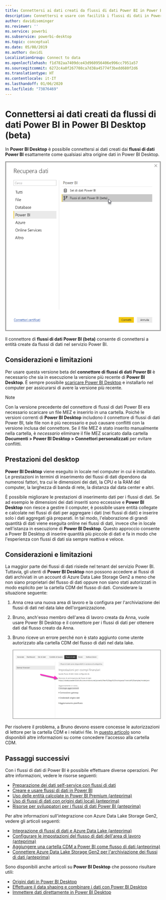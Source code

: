 ```yaml
---
title: Connettersi ai dati creati da flussi di dati Power BI in Power BI Desktop (beta)
description: Connettersi e usare con facilità i flussi di dati in Power BI Desktop
author: davidiseminger
ms.reviewer: ''
ms.service: powerbi
ms.subservice: powerbi-desktop
ms.topic: conceptual
ms.date: 05/08/2019
ms.author: davidi
LocalizationGroup: Connect to data
ms.openlocfilehash: f1d782aa7409dce43d960956406e996cc7951a57
ms.sourcegitcommit: 6272c4a0f267708ca7d38a45774f3bedd680f2d6
ms.translationtype: HT
ms.contentlocale: it-IT
ms.lasthandoff: 01/06/2020
ms.locfileid: "73876469"
---
```

# <a name="connect-to-data-created-by-power-bi-dataflows-in-power-bi-desktop-beta"></a>Connettersi ai dati creati da flussi di dati Power BI in Power BI Desktop (beta)
In **Power BI Desktop** è possibile connettersi ai dati creati dai **flussi di dati Power BI** esattamente come qualsiasi altra origine dati in Power BI Desktop.

![Connettersi ai flussi di dati](media/desktop-connect-dataflows/connect-dataflows_01.png)

Il connettore di **flussi di dati Power BI (beta)** consente di connettersi a entità create da flussi di dati nel servizio Power BI. 

## <a name="considerations-and-limitations"></a>Considerazioni e limitazioni

Per usare questa versione beta del **connettore di flussi di dati Power BI** è necessario che sia in esecuzione la versione più recente di **Power BI Desktop**. È sempre possibile [scaricare Power BI Desktop](desktop-get-the-desktop.md) e installarlo nel computer per assicurarsi di avere la versione più recente.  

> [!NOTE]
> Con la versione precedente del connettore di flussi di dati Power BI era necessario scaricare un file MEZ e inserirlo in una cartella. Poiché le versioni correnti di **Power BI Desktop** includono il connettore di flussi di dati Power BI, tale file non è più necessario e può causare conflitti con la versione inclusa del connettore. Se il file MEZ è stato inserito manualmente nella cartella, è *necessario* eliminare il file MEZ scaricato dalla cartella **Documenti > Power BI Desktop > Connettori personalizzati** per evitare conflitti. 

## <a name="desktop-performance"></a>Prestazioni del desktop
**Power BI Desktop** viene eseguito in locale nel computer in cui è installato. Le prestazioni in termini di inserimento dei flussi di dati dipendono da numerosi fattori, tra cui le dimensioni dei dati, la CPU e la RAM del computer, la larghezza di banda di rete, la distanza dal data center e altri.

È possibile migliorare le prestazioni di inserimento dati per i flussi di dati. Se ad esempio le dimensioni dei dati inseriti sono eccessive e **Power BI Desktop** non riesce a gestire il computer, è possibile usare entità collegate e calcolate nei flussi di dati per aggregare i dati (nei flussi di dati) e inserire solo i dati aggregati già preparati. In tal modo, l'elaborazione di grandi quantità di dati viene eseguita online nei flussi di dati, invece che in locale nell'istanza in esecuzione di **Power BI Desktop**. Questo approccio consente a Power BI Desktop di inserire quantità più piccole di dati e fa in modo che l'esperienza con flussi di dati sia sempre reattiva e veloce.

## <a name="considerations-and-limitations"></a>Considerazioni e limitazioni

La maggior parte dei flussi di dati risiede nel tenant del servizio Power BI. Tuttavia, gli utenti di **Power BI Desktop** non possono accedere ai flussi di dati archiviati in un account di Azure Data Lake Storage Gen2 a meno che non siano proprietari del flusso di dati oppure non siano stati autorizzati in modo esplicito per la cartella CDM del flusso di dati. Considerare la situazione seguente:

1.  Anna crea una nuova area di lavoro e la configura per l'archiviazione dei flussi di dati nel data lake dell'organizzazione.
2.  Bruno, anch'esso membro dell'area di lavoro creata da Anna, vuole usare Power BI Desktop e il connettore per i flussi di dati per ottenere dati dal flusso creato da Anna.
3.  Bruno riceve un errore perché non è stato aggiunto come utente autorizzato alla cartella CDM del flusso di dati nel data lake.

    ![Errore durante il tentativo di usare il flusso di dati](media/service-dataflows-configure-workspace-storage-settings/dataflow-storage-settings_08.jpg)

Per risolvere il problema, a Bruno devono essere concesse le autorizzazioni di lettore per la cartella CDM e i relativi file. In [questo articolo](https://go.microsoft.com/fwlink/?linkid=2029121) sono disponibili altre informazioni su come concedere l'accesso alla cartella CDM.




## <a name="next-steps"></a>Passaggi successivi
Con i flussi di dati di Power BI è possibile effettuare diverse operazioni. Per altre informazioni, vedere le risorse seguenti:

* [Preparazione dei dati self-service con flussi di dati](service-dataflows-overview.md)
* [Creare e usare flussi di dati in Power BI](service-dataflows-create-use.md)
* [Uso delle entità calcolate in Power BI Premium (anteprima)](service-dataflows-computed-entities-premium.md)
* [Uso di flussi di dati con origini dati locali (anteprima)](service-dataflows-on-premises-gateways.md)
* [Risorse per sviluppatori per i flussi di dati Power BI (anteprima)](service-dataflows-developer-resources.md)

Per altre informazioni sull'integrazione con Azure Data Lake Storage Gen2, vedere gli articoli seguenti:

* [Integrazione di flussi di dati e Azure Data Lake (anteprima)](service-dataflows-azure-data-lake-integration.md)
* [Configurare le impostazioni del flusso di dati dell'area di lavoro (anteprima)](service-dataflows-configure-workspace-storage-settings.md)
* [Aggiungere una cartella CDM a Power BI come flusso di dati (anteprima)](service-dataflows-add-cdm-folder.md)
* [Connettere Azure Data Lake Storage Gen2 per l'archiviazione dei flussi di dati (anteprima)](service-dataflows-connect-azure-data-lake-storage-gen2.md)

Sono disponibili anche articoli su **Power BI Desktop** che possono risultare utili:

* [Origini dati in Power BI Desktop](desktop-data-sources.md)
* [Effettuare il data shaping e combinare i dati con Power BI Desktop](desktop-shape-and-combine-data.md)
* [Immettere dati direttamente in Power BI Desktop](desktop-enter-data-directly-into-desktop.md)   

